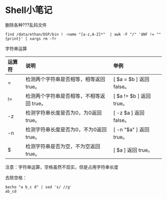 # Shell小笔记

删除各种???乱码文件

```shell
find /data/ethan/DSP/bin ! -name "[a-z,A-Z]*"  | awk -F "/" '$NF != ""{print}' | xargs rm -fr
```

字符串运算

| 运算符 | 说明                                      | 举例                     |
| :----- | :---------------------------------------- | :----------------------- |
| =      | 检测两个字符串是否相等，相等返回 true。   | [ $a = $b ] 返回 false。 |
| !=     | 检测两个字符串是否相等，不相等返回 true。 | [ $a != $b ] 返回 true。 |
| -z     | 检测字符串长度是否为0，为0返回 true。     | [ -z $a ] 返回 false。   |
| -n     | 检测字符串长度是否为0，不为0返回 true。   | [ -n "$a" ] 返回 true。  |
| $      | 检测字符串是否为空，不为空返回 true。     | [ $a ] 返回 true。       |

注意：字符串运算，空格虽然不现实，但是占用字符串长度

去除空格：

```shell
$echo "a b_c d" | sed 's/ //g'
ab_cd
```

